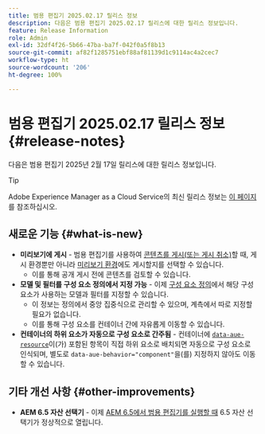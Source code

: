 ```yaml
---
title: 범용 편집기 2025.02.17 릴리스 정보
description: 다음은 범용 편집기 2025.02.17 릴리스에 대한 릴리스 정보입니다.
feature: Release Information
role: Admin
exl-id: 32df4f26-5b66-47ba-ba7f-042f0a5f8b13
source-git-commit: af82f1285751ebf88af81139d1c9114ac4a2cec7
workflow-type: ht
source-wordcount: '206'
ht-degree: 100%

---
```


# 범용 편집기 2025.02.17 릴리스 정보 {#release-notes}

다음은 범용 편집기 2025년 2월 17일 릴리스에 대한 릴리스 정보입니다.

>[!TIP]
>
>Adobe Experience Manager as a Cloud Service의 최신 릴리스 정보는 [이 페이지](/help/release-notes/release-notes-cloud/release-notes-current.md)를 참조하십시오.

## 새로운 기능 {#what-is-new}

* **미리보기에 게시** - 범용 편집기를 사용하여 [콘텐츠를 게시(또는 게시 취소)](/help/sites-cloud/authoring/universal-editor/publishing.md)할 때, 게시 환경뿐만 아니라 [미리보기 환경](/help/sites-cloud/authoring/sites-console/previewing-content.md)에도 게시할지를 선택할 수 있습니다.
   * 이를 통해 공개 게시 전에 콘텐츠를 검토할 수 있습니다.
* **모델 및 필터를 구성 요소 정의에서 지정 가능** - 이제 [구성 요소 정의](/help/implementing/universal-editor/component-definition.md#template)에서 해당 구성 요소가 사용하는 모델과 필터를 지정할 수 있습니다.
   * 이 정보는 정의에서 중앙 집중식으로 관리할 수 있으며, 계측에서 따로 지정할 필요가 없습니다.
   * 이를 통해 구성 요소를 컨테이너 간에 자유롭게 이동할 수 있습니다.
* **컨테이너의 하위 요소가 자동으로 구성 요소로 간주됨** - 컨테이너에 [`data-aue-resource`](/help/implementing/universal-editor/attributes-types.md#data-properties)이(가) 포함된 항목이 직접 하위 요소로 배치되면 자동으로 구성 요소로 인식되며, 별도로 `data-aue-behavior="component"`을(를) 지정하지 않아도 이동할 수 있습니다.

## 기타 개선 사항 {#other-improvements}

* **AEM 6.5 자산 선택기** - 이제 [AEM 6.5에서 범용 편집기를 실행할 때](https://experienceleague.adobe.com/ko/docs/experience-manager-65/content/implementing/developing/headless/universal-editor/introduction) 6.5 자산 선택기가 정상적으로 열립니다.
